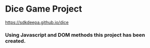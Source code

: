 # Dice Game Project 
https://sdkdeepa.github.io/dice

### Using Javascript and DOM methods this project has been created.
